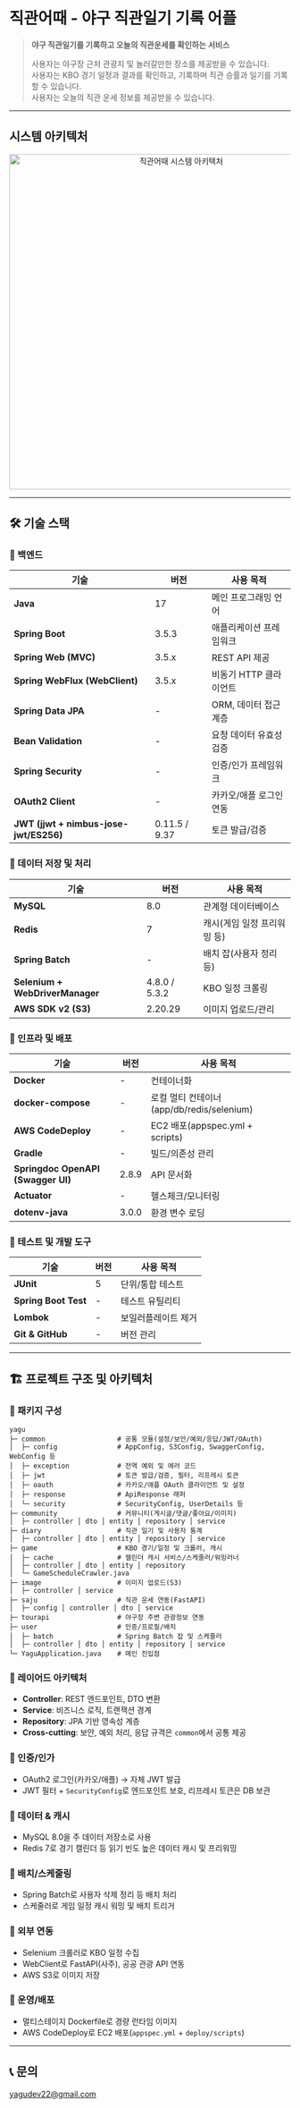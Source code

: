 # 직관어때 - 야구 직관일기 기록 어플
> **야구 직관일기를 기록하고 오늘의 직관운세를 확인하는 서비스**  
> 
> 사용자는 야구장 근처 관광지 및 놀러갈만한 장소를 제공받을 수 있습니다.  
> 사용자는 KBO 경기 일정과 결과를 확인하고, 기록하며 직관 승률과 일기를 기록할 수 있습니다.  
> 사용자는 오늘의 직관 운세 정보를 제공받을 수 있습니다. 


---





## 시스템 아키텍처



<p align="center">
  <img src="https://github.com/user-attachments/assets/7b9e8a04-c33d-4dec-b488-a9ff31a3ee28" alt="직관어때 시스템 아키텍처" width="600"/>
</p>



---

## 🛠 **기술 스택**
### 🔹 백엔드
| 기술 | 버전 | 사용 목적 |
|------|------|-----------|
| **Java** | 17 | 메인 프로그래밍 언어 |
| **Spring Boot** | 3.5.3 | 애플리케이션 프레임워크 |
| **Spring Web (MVC)** | 3.5.x | REST API 제공 |
| **Spring WebFlux (WebClient)** | 3.5.x | 비동기 HTTP 클라이언트 |
| **Spring Data JPA** | - | ORM, 데이터 접근 계층 |
| **Bean Validation** | - | 요청 데이터 유효성 검증 |
| **Spring Security** | - | 인증/인가 프레임워크 |
| **OAuth2 Client** | - | 카카오/애플 로그인 연동 |
| **JWT (jjwt + nimbus-jose-jwt/ES256)** | 0.11.5 / 9.37 | 토큰 발급/검증 |

### 🔹 데이터 저장 및 처리
| 기술 | 버전 | 사용 목적 |
|------|------|-----------|
| **MySQL** | 8.0 | 관계형 데이터베이스 |
| **Redis** | 7 | 캐시(게임 일정 프리워밍 등) |
| **Spring Batch** | - | 배치 잡(사용자 정리 등) |
| **Selenium + WebDriverManager** | 4.8.0 / 5.3.2 | KBO 일정 크롤링 |
| **AWS SDK v2 (S3)** | 2.20.29 | 이미지 업로드/관리 |

### 🔹 인프라 및 배포
| 기술 | 버전 | 사용 목적 |
|------|------|-----------|
| **Docker** | - | 컨테이너화 |
| **docker-compose** | - | 로컬 멀티 컨테이너(app/db/redis/selenium) |
| **AWS CodeDeploy** | - | EC2 배포(appspec.yml + scripts) |
| **Gradle** | - | 빌드/의존성 관리 |
| **Springdoc OpenAPI (Swagger UI)** | 2.8.9 | API 문서화 |
| **Actuator** | - | 헬스체크/모니터링 |
| **dotenv-java** | 3.0.0 | 환경 변수 로딩 |

### 🔹 테스트 및 개발 도구
| 기술 | 버전 | 사용 목적 |
|------|------|-----------|
| **JUnit** | 5 | 단위/통합 테스트 |
| **Spring Boot Test** | - | 테스트 유틸리티 |
| **Lombok** | - | 보일러플레이트 제거 |
| **Git & GitHub** | - | 버전 관리 |

---


## 🏗 **프로젝트 구조 및 아키텍처**
### 🔹 패키지 구성
```
yagu
├─ common                  # 공통 모듈(설정/보안/예외/응답/JWT/OAuth)
│  ├─ config               # AppConfig, S3Config, SwaggerConfig, WebConfig 등
│  ├─ exception            # 전역 예외 및 에러 코드
│  ├─ jwt                  # 토큰 발급/검증, 필터, 리프레시 토큰
│  ├─ oauth                # 카카오/애플 OAuth 클라이언트 및 설정
│  ├─ response             # ApiResponse 래퍼
│  └─ security             # SecurityConfig, UserDetails 등
├─ community               # 커뮤니티(게시글/댓글/좋아요/이미지)
│  ├─ controller │ dto │ entity │ repository │ service
├─ diary                   # 직관 일기 및 사용자 통계
│  ├─ controller │ dto │ entity │ repository │ service
├─ game                    # KBO 경기/일정 및 크롤러, 캐시
│  ├─ cache                # 캘린더 캐시 서비스/스케줄러/워밍러너
│  ├─ controller │ dto │ entity │ repository
│  └─ GameScheduleCrawler.java
├─ image                   # 이미지 업로드(S3)
│  ├─ controller │ service
├─ saju                    # 직관 운세 연동(FastAPI)
│  ├─ config │ controller │ dto │ service
├─ tourapi                 # 야구장 주변 관광정보 연동
├─ user                    # 인증/프로필/배치
│  ├─ batch                # Spring Batch 잡 및 스케줄러
│  ├─ controller │ dto │ entity │ repository │ service
└─ YaguApplication.java    # 메인 진입점
```

### 🔹 레이어드 아키텍처
- **Controller**: REST 엔드포인트, DTO 변환
- **Service**: 비즈니스 로직, 트랜잭션 경계
- **Repository**: JPA 기반 영속성 계층
- **Cross-cutting**: 보안, 예외 처리, 응답 규격은 `common`에서 공통 제공

### 🔹 인증/인가
- OAuth2 로그인(카카오/애플) → 자체 JWT 발급
- JWT 필터 + `SecurityConfig`로 엔드포인트 보호, 리프레시 토큰은 DB 보관

### 🔹 데이터 & 캐시
- MySQL 8.0을 주 데이터 저장소로 사용
- Redis 7로 경기 캘린더 등 읽기 빈도 높은 데이터 캐시 및 프리워밍

### 🔹 배치/스케줄링
- Spring Batch로 사용자 삭제 정리 등 배치 처리
- 스케줄러로 게임 일정 캐시 워밍 및 배치 트리거

### 🔹 외부 연동
- Selenium 크롤러로 KBO 일정 수집
- WebClient로 FastAPI(사주), 공공 관광 API 연동
- AWS S3로 이미지 저장

### 🔹 운영/배포
- 멀티스테이지 Dockerfile로 경량 런타임 이미지
- AWS CodeDeploy로 EC2 배포(`appspec.yml` + `deploy/scripts`)
---
## 📞 **문의** 
yagudev22@gmail.com
